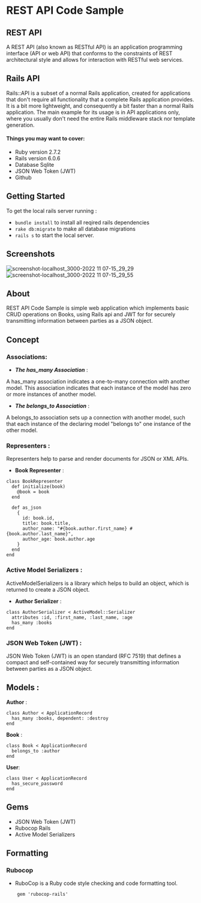 # REST API Code Sample

## REST API

A REST API (also known as RESTful API) is an application programming interface (API or web API) that conforms to the constraints of REST architectural style and allows for interaction with RESTful web services.

## Rails API

Rails::API is a subset of a normal Rails application, created for applications that don't require all functionality that a complete Rails application provides. It is a bit more lightweight, and consequently a bit faster than a normal Rails application. The main example for its usage is in API applications only, where you usually don't need the entire Rails middleware stack nor template generation.

#### Things you may want to cover:

- Ruby version 2.7.2
- Rails version 6.0.6
- Database Sqlite
- JSON Web Token (JWT)
- Github

## Getting Started

To get the local rails server running :

- `bundle install` to install all reqired rails dependencies
- `rake db:migrate` to make all database migrations
- `rails s` to start the local server.

## Screenshots
![screenshot-localhost_3000-2022 11 07-15_29_29](https://user-images.githubusercontent.com/15182066/200840898-9965095a-d624-43bf-b005-c2cb31468b69.png)
![screenshot-localhost_3000-2022 11 07-15_29_55](https://user-images.githubusercontent.com/15182066/200840920-b225b7fa-4a12-4393-a299-4bdc3748366a.png)

## About

REST API Code Sample is simple web application which implements basic CRUD operations on Books, using Rails api and JWT for for securely transmitting information between parties as a JSON object.

## Concept

### Associations:

- **_The has_many Association_** :

A has_many association indicates a one-to-many connection with another model.
This association indicates that each instance of the model has zero or more instances of another model.

- **_The belongs_to Association_** :

A belongs_to association sets up a connection with another model, such that each instance of the declaring model "belongs to" one instance of the other model.

### Representers :

Representers help to parse and render documents for JSON or XML APIs.

- **Book Representer** :

```shell
class BookRepresenter
  def initialize(book)
    @book = book
  end

  def as_json
    {
      id: book.id,
      title: book.title,
      author_name: "#{book.author.first_name} #{book.author.last_name}",
      author_age: book.author.age
    }
  end
end
```

### Active Model Serializers :

ActiveModelSerializers is a library which helps to build an object, which is returned to create a JSON object.

- **Author Serializer** :

```shell
class AuthorSerializer < ActiveModel::Serializer
  attributes :id, :first_name, :last_name, :age
  has_many :books
end
```

### JSON Web Token (JWT) :

JSON Web Token (JWT) is an open standard (RFC 7519) that defines a compact and self-contained way for securely transmitting information between parties as a JSON object.

## Models :

**Author** :

```shell
class Author < ApplicationRecord
  has_many :books, dependent: :destroy
end

```

**Book** :

```shell
class Book < ApplicationRecord
  belongs_to :author
end
```

**User**:

```shell
class User < ApplicationRecord
  has_secure_password
end

```

## Gems

- JSON Web Token (JWT)
- Rubocop Rails
- Active Model Serializers

## Formatting

### Rubocop

- RuboCop is a Ruby code style checking and code formatting tool.
  ​

```shell
    gem 'rubocop-rails'
```
